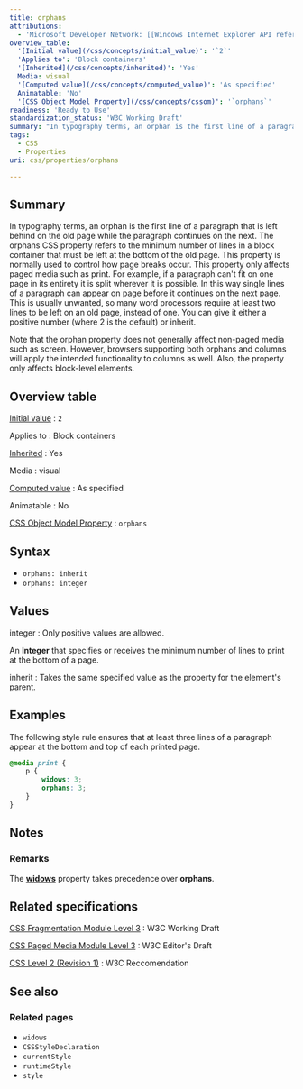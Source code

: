 ```yaml
---
title: orphans
attributions:
  - 'Microsoft Developer Network: [[Windows Internet Explorer API reference](http://msdn.microsoft.com/en-us/library/ie/hh828809%28v=vs.85%29.aspx) Article]'
overview_table:
  '[Initial value](/css/concepts/initial_value)': '`2`'
  'Applies to': 'Block containers'
  '[Inherited](/css/concepts/inherited)': 'Yes'
  Media: visual
  '[Computed value](/css/concepts/computed_value)': 'As specified'
  Animatable: 'No'
  '[CSS Object Model Property](/css/concepts/cssom)': '`orphans`'
readiness: 'Ready to Use'
standardization_status: 'W3C Working Draft'
summary: "In typography terms, an orphan is the first line of a paragraph that is left behind on the old page while the paragraph continues on the next. The orphans CSS property refers to the minimum number of lines in a block container that must be left at the bottom of the old page. This property is normally used to control how page breaks occur. This property only affects paged media such as print.\nFor example, if a paragraph can't fit on one page in its entirety it is split wherever it is possible. In this way single lines of a paragraph can appear on page before it continues on the next page. This is usually unwanted, so many word processors require at least two lines to be left on an old page, instead of one. You can give it either a positive number (where 2 is the default) or inherit.\n"
tags:
  - CSS
  - Properties
uri: css/properties/orphans

---
```

## <span>Summary</span>

In typography terms, an orphan is the first line of a paragraph that is left behind on the old page while the paragraph continues on the next. The orphans CSS property refers to the minimum number of lines in a block container that must be left at the bottom of the old page. This property is normally used to control how page breaks occur. This property only affects paged media such as print. For example, if a paragraph can't fit on one page in its entirety it is split wherever it is possible. In this way single lines of a paragraph can appear on page before it continues on the next page. This is usually unwanted, so many word processors require at least two lines to be left on an old page, instead of one. You can give it either a positive number (where 2 is the default) or inherit.

Note that the orphan property does not generally affect non-paged media such as screen. However, browsers supporting both orphans and columns will apply the intended functionality to columns as well. Also, the property only affects block-level elements.

## <span>Overview table</span>

[Initial value](/css/concepts/initial_value)
:   `2`

Applies to
:   Block containers

[Inherited](/css/concepts/inherited)
:   Yes

Media
:   visual

[Computed value](/css/concepts/computed_value)
:   As specified

Animatable
:   No

[CSS Object Model Property](/css/concepts/cssom)
:   `orphans`

## <span>Syntax</span>

-   `orphans: inherit`
-   `orphans: integer`

## <span>Values</span>

integer
:   Only positive values are allowed.

An **Integer** that specifies or receives the minimum number of lines to print at the bottom of a page.

inherit
:   Takes the same specified value as the property for the element's parent.

## <span>Examples</span>

The following style rule ensures that at least three lines of a paragraph appear at the bottom and top of each printed page.

``` css
@media print {
    p {
        widows: 3;
        orphans: 3;
    }
}
```

## <span>Notes</span>

### <span>Remarks</span>

The [**widows**](/css/properties/widows) property takes precedence over **orphans**.

## <span>Related specifications</span>

[CSS Fragmentation Module Level 3](http://www.w3.org/TR/css3-break/#widows-orphans)
:   W3C Working Draft

[CSS Paged Media Module Level 3](http://dev.w3.org/csswg/css-page/#orphans)
:   W3C Editor's Draft

[CSS Level 2 (Revision 1)](http://www.w3.org/TR/CSS2/page.html#propdef-orphans)
:   W3C Reccomendation

## <span>See also</span>

### <span>Related pages</span>

-   `widows`
-   `CSSStyleDeclaration`
-   `currentStyle`
-   `runtimeStyle`
-   `style`
